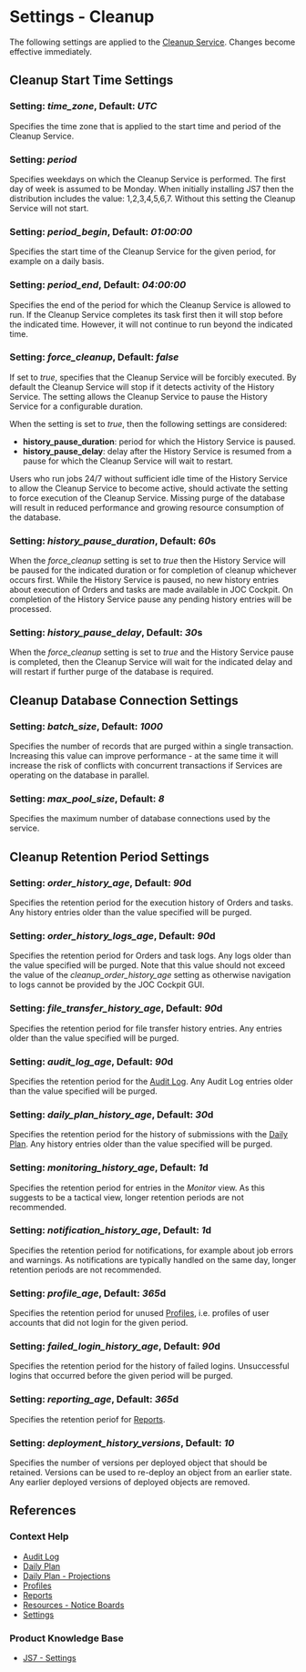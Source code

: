 # Settings - Cleanup

The following settings are applied to the [Cleanup Service](/service-cleanup). Changes become effective immediately.

## Cleanup Start Time Settings

### Setting: *time\_zone*, Default: *UTC*

Specifies the time zone that is applied to the start time and period of the Cleanup Service.

### Setting: *period*

Specifies weekdays on which the Cleanup Service is performed. The first day of week is assumed to be Monday. When initially installing JS7 then the distribution includes the value: 1,2,3,4,5,6,7. Without this setting the Cleanup Service will not start.

### Setting: *period\_begin*, Default: *01:00:00*

Specifies the start time of the Cleanup Service for the given period, for example on a daily basis.

### Setting: *period\_end*, Default: *04:00:00*

Specifies the end of the period for which the Cleanup Service is allowed to run. If the Cleanup Service completes its task first then it will stop before the indicated time. However, it will not continue to run beyond the indicated time.

### Setting: *force\_cleanup*, Default: *false*

If set to *true*, specifies that the Cleanup Service will be forcibly executed. By default the Cleanup Service will stop if it detects activity of the History Service. The setting allows the Cleanup Service to pause the History Service for a configurable duration.

When the setting is set to *true*, then the following settings are considered:

- **history\_pause\_duration**: period for which the History Service is paused.
- **history\_pause\_delay**: delay after the History Service is resumed from a pause for which the Cleanup Service will wait to restart.

Users who run jobs 24/7 without sufficient idle time of the History Service to allow the Cleanup Service to become active, should activate the setting to force execution of the Cleanup Service. Missing purge of the database will result in reduced performance and growing resource consumption of the database.

### Setting: *history\_pause\_duration*, Default: *60*s

When the *force\_cleanup* setting is set to *true* then the History Service will be paused for the indicated duration or for completion of cleanup whichever occurs first. While the History Service is paused, no new history entries about execution of Orders and tasks are made available in JOC Cockpit. On completion of the History Service pause any pending history entries will be processed.

### Setting: *history\_pause\_delay*, Default: *30*s

When the *force\_cleanup* setting is set to *true* and the History Service pause is completed, then the Cleanup Service will wait for the indicated delay and will restart if further purge of the database is required.

## Cleanup Database Connection Settings

### Setting: *batch\_size*, Default: *1000*

Specifies the number of records that are purged within a single transaction. Increasing this value can improve performance - at the same time it will increase the risk of conflicts with concurrent transactions if Services are operating on the database in parallel.

### Setting: *max\_pool\_size*, Default: *8*

Specifies the maximum number of database connections used by the service.

## Cleanup Retention Period Settings

### Setting: *order\_history\_age*, Default: *90*d

Specifies the retention period for the execution history of Orders and tasks. Any history entries older than the value specified will be purged.

### Setting: *order\_history\_logs\_age*, Default: *90*d

Specifies the retention period for Orders and task logs. Any logs older than the value specified will be purged. Note that this value should not exceed the value of the *cleanup\_order\_history\_age* setting as otherwise navigation to logs cannot be provided by the JOC Cockpit GUI.

### Setting: *file\_transfer\_history\_age*, Default: *90*d

Specifies the retention period for file transfer history entries. Any entries older than the value specified will be purged.

### Setting: *audit\_log\_age*, Default: *90*d

Specifies the retention period for the [Audit Log](/audit-log). Any Audit Log entries older than the value specified will be purged.

### Setting: *daily\_plan\_history\_age*, Default: *30*d

Specifies the retention period for the history of submissions with the [Daily Plan](/daily-plan). Any history entries older than the value specified will be purged.

### Setting: *monitoring\_history\_age*, Default: *1*d

Specifies the retention period for entries in the *Monitor* view. As this suggests to be a tactical view, longer retention periods are not recommended.

### Setting: *notification\_history\_age*, Default: *1*d

Specifies the retention period for notifications, for example about job errors and warnings. As notifications are typically handled on the same day, longer retention periods are not recommended.

### Setting: *profile\_age*, Default: *365*d

Specifies the retention period for unused [Profiles](/profiles), i.e. profiles of user accounts that did not login for the given period.

### Setting: *failed\_login\_history\_age*, Default: *90*d

Specifies the retention period for the history of failed logins. Unsuccessful logins that occurred before the given period will be purged.

### Setting: *reporting\_age*, Default: *365*d

Specifies the retention periof for [Reports](/reports).

### Setting: *deployment\_history\_versions*, Default: *10*

Specifies the number of versions per deployed object that should be retained. Versions can be used to re-deploy an object from an earlier state. Any earlier deployed versions of deployed objects are removed.

## References

### Context Help

- [Audit Log](/audit-log)
- [Daily Plan](/daily-plan)
- [Daily Plan - Projections](/daily-plan-projections)
- [Profiles](/profiles)
- [Reports](/reports)
- [Resources - Notice Boards](/resources-notice-boards)
- [Settings](/settings)

### Product Knowledge Base

- [JS7 - Settings](https://kb.sos-berlin.com/display/JS7/JS7+-+Settings)
